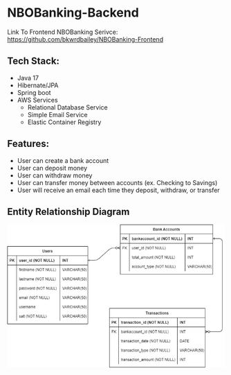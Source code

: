# NBOBanking-Backend

Link To Frontend NBOBanking Serivce: https://github.com/bkwrdbailey/NBOBanking-Frontend

## Tech Stack:
- Java 17
- Hibernate/JPA
- Spring boot
- AWS Services
  * Relational Database Service
  * Simple Email Service
  * Elastic Container Registry

## Features:
- User can create a bank account
- User can deposit money
- User can withdraw money
- User can transfer money between accounts (ex. Checking to Savings)
- User will receive an email each time they deposit, withdraw, or transfer

## Entity Relationship Diagram
![NBOBanking Entity Relationship Diagram](./NBOBankingERD.jpg)
